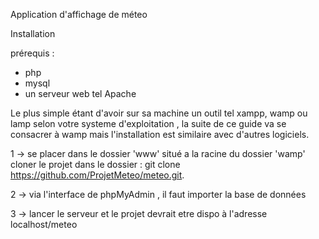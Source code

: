 Application d'affichage de méteo

Installation

prérequis :

- php
- mysql
- un serveur web tel Apache

Le plus simple étant d'avoir sur sa machine un outil tel xampp, wamp ou lamp selon votre systeme d'exploitation , la suite
de ce guide va se consacrer à wamp mais l'installation est similaire avec d'autres logiciels.

 1 -> se placer dans le dossier 'www' situé a la racine du dossier 'wamp'
     cloner le projet dans le dossier :
     git clone https://github.com/ProjetMeteo/meteo.git.

2 -> via l'interface de phpMyAdmin , il faut importer la base de données

3 -> lancer le serveur et le projet devrait etre dispo à l'adresse localhost/meteo